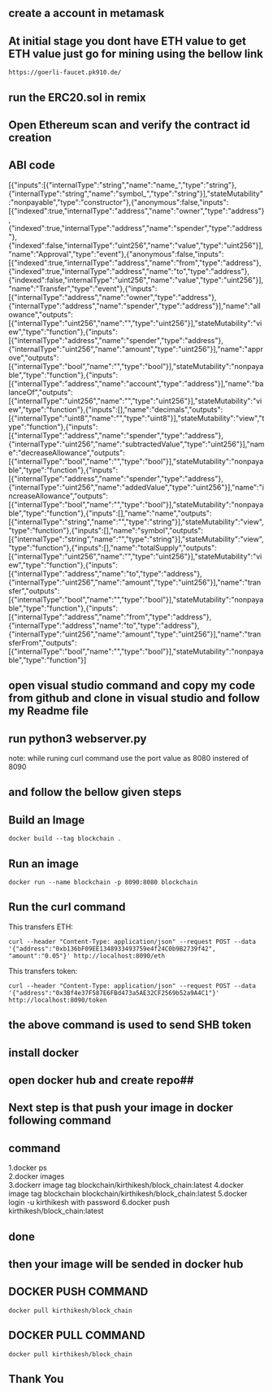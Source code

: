 ## create a account in metamask ##

## At initial stage you dont have ETH value to get ETH value just go for mining   using the bellow link ##
``` https://goerli-faucet.pk910.de/ ```

##  run the ERC20.sol in remix ##

## Open Ethereum scan and verify the contract id creation ##

## ABI code ##
[{"inputs":[{"internalType":"string","name":"name_","type":"string"},{"internalType":"string","name":"symbol_","type":"string"}],"stateMutability":"nonpayable","type":"constructor"},{"anonymous":false,"inputs":[{"indexed":true,"internalType":"address","name":"owner","type":"address"},{"indexed":true,"internalType":"address","name":"spender","type":"address"},{"indexed":false,"internalType":"uint256","name":"value","type":"uint256"}],"name":"Approval","type":"event"},{"anonymous":false,"inputs":[{"indexed":true,"internalType":"address","name":"from","type":"address"},{"indexed":true,"internalType":"address","name":"to","type":"address"},{"indexed":false,"internalType":"uint256","name":"value","type":"uint256"}],"name":"Transfer","type":"event"},{"inputs":[{"internalType":"address","name":"owner","type":"address"},{"internalType":"address","name":"spender","type":"address"}],"name":"allowance","outputs":[{"internalType":"uint256","name":"","type":"uint256"}],"stateMutability":"view","type":"function"},{"inputs":[{"internalType":"address","name":"spender","type":"address"},{"internalType":"uint256","name":"amount","type":"uint256"}],"name":"approve","outputs":[{"internalType":"bool","name":"","type":"bool"}],"stateMutability":"nonpayable","type":"function"},{"inputs":[{"internalType":"address","name":"account","type":"address"}],"name":"balanceOf","outputs":[{"internalType":"uint256","name":"","type":"uint256"}],"stateMutability":"view","type":"function"},{"inputs":[],"name":"decimals","outputs":[{"internalType":"uint8","name":"","type":"uint8"}],"stateMutability":"view","type":"function"},{"inputs":[{"internalType":"address","name":"spender","type":"address"},{"internalType":"uint256","name":"subtractedValue","type":"uint256"}],"name":"decreaseAllowance","outputs":[{"internalType":"bool","name":"","type":"bool"}],"stateMutability":"nonpayable","type":"function"},{"inputs":[{"internalType":"address","name":"spender","type":"address"},{"internalType":"uint256","name":"addedValue","type":"uint256"}],"name":"increaseAllowance","outputs":[{"internalType":"bool","name":"","type":"bool"}],"stateMutability":"nonpayable","type":"function"},{"inputs":[],"name":"name","outputs":[{"internalType":"string","name":"","type":"string"}],"stateMutability":"view","type":"function"},{"inputs":[],"name":"symbol","outputs":[{"internalType":"string","name":"","type":"string"}],"stateMutability":"view","type":"function"},{"inputs":[],"name":"totalSupply","outputs":[{"internalType":"uint256","name":"","type":"uint256"}],"stateMutability":"view","type":"function"},{"inputs":[{"internalType":"address","name":"to","type":"address"},{"internalType":"uint256","name":"amount","type":"uint256"}],"name":"transfer","outputs":[{"internalType":"bool","name":"","type":"bool"}],"stateMutability":"nonpayable","type":"function"},{"inputs":[{"internalType":"address","name":"from","type":"address"},{"internalType":"address","name":"to","type":"address"},{"internalType":"uint256","name":"amount","type":"uint256"}],"name":"transferFrom","outputs":[{"internalType":"bool","name":"","type":"bool"}],"stateMutability":"nonpayable","type":"function"}]

## open visual studio command and copy my code from github and clone in visual studio and follow my Readme file ##

## run python3 webserver.py ##
note: while runing curl command use the port value as 8080 instered of 8090
## and follow the bellow given steps ## 
## Build an Image ##

```docker build --tag blockchain .```


## Run an image ##

```docker run --name blockchain -p 8090:8080 blockchain ```

## Run the curl command ##

This transfers ETH:

```curl --header "Content-Type: application/json" --request POST --data '{"address":"0xb136bF09EE1348933493759e4f24C0b9B2739f42", "amount":"0.05"}' http://localhost:8090/eth```

This transfers token:

```curl --header "Content-Type: application/json" --request POST --data '{"address":"0x3Bf4e37F587E6FBd473a5AE32CF2569b52a9A4C1"}' http://localhost:8090/token```

## the above command is used to send SHB token ##

## install docker ##

## open docker hub and create repo##

## Next step is that push your image in docker following command ##

## command ##
1.docker ps  
2.docker images     
3.dockerr image tag blockchain/kirthikesh/block_chain:latest
4.docker image tag blockchain blockchain/kirthikesh/block_chain:latest
5.docker login -u kirthikesh with password 
6.docker push kirthikesh/block_chain:latest 

## done ##
## then your image will be sended in docker hub ##                                                
## DOCKER PUSH COMMAND ##
```docker pull kirthikesh/block_chain```


## DOCKER PULL COMMAND ##

```docker pull kirthikesh/block_chain```

## Thank You ##

